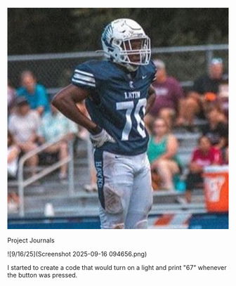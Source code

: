 ![Trent Barber](TrentBarberFootball.jpg)

Project Journals 

![9/16/25](Screenshot 2025-09-16 094656.png)

I started to create a code that would turn on a light and print "67" whenever the button was pressed.